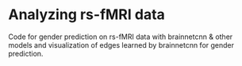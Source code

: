 # Analyzing rs-fMRI data
Code for gender prediction on rs-fMRI data with brainnetcnn & other models and visualization of edges learned by brainnetcnn for gender prediction.
